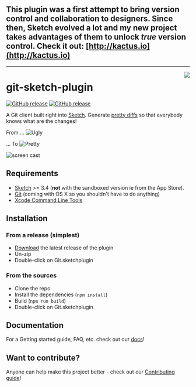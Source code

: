 ## This plugin was a first attempt to bring version control and collaboration to designers. Since then, Sketch evolved a lot and my new project takes advantages of them to unlock _true_ version control. Check it out: [http://kactus.io](http://kactus.io)

---


<img align="right" src="logo.png">

git-sketch-plugin
=========
[![GitHub release](https://img.shields.io/github/release/wacul/git-sketch-plugin.svg?maxAge=2592000)](https://github.com/wacul/git-sketch-plugin/releases) 
[![GitHub release](https://img.shields.io/badge/Works%20with-Sketch%20Runner-blue.svg?colorB=308ADF)](http://bit.ly/SketchRunnerWebsite)

 A Git client built right into [Sketch](http://www.bohemiancoding.com/sketch). Generate [pretty diffs](https://github.com/wacul/git-sketch-plugin/pull/1/files) so that everybody knows what are the changes!

From ...
![Ugly](example/ScreenShotBad.png)


... To
![Pretty](example/ScreenShotNice.png)

![screen cast](example/ScreenCast.gif)

## Requirements
* [Sketch](http://sketchapp.com/) >= 3.4 (**not** with the sandboxed version ie from the App Store).
* [Git](https://git-scm.com/) (coming with OS X so you shouldn't have to do anything)
* [Xcode Command Line Tools](http://osxdaily.com/2014/02/12/install-command-line-tools-mac-os-x/)

## Installation

### From a release (simplest)

* [Download](https://github.com/wacul/git-sketch-plugin/releases/latest) the latest release of the plugin
* Un-zip
* Double-click on Git.sketchplugin

### From the sources

* Clone the repo
* Install the dependencies (`npm install`)
* Build (`npm run build`)
* Double-click on Git.sketchplugin

## Documentation
For a Getting started guide, FAQ, etc. check out our [docs](https://github.com/wacul/git-sketch-plugin/tree/master/docs)!

## Want to contribute?

Anyone can help make this project better - check out our [Contributing guide](/CONTRIBUTING.md)!
